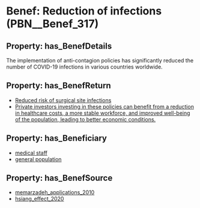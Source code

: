 # Benef: __Reduction of infections__ (PBN__Benef_317)

## Property: has_BenefDetails

The implementation of anti-contagion policies has significantly reduced the number of COVID-19 infections in various countries worldwide.

## Property: has_BenefReturn

* [Reduced risk of surgical site infections](../BenefReturn/PBN__BenefReturn_334)
* [Private investors investing in these policies can benefit from a reduction in healthcare costs, a more stable workforce, and improved well-being of the population, leading to better economic conditions.](../BenefReturn/PBN__BenefReturn_549)

## Property: has_Beneficiary

* [medical staff](../Stakeholder/PBN__Stakeholder_93)
* [general population](../Stakeholder/PBN__Stakeholder_9)

## Property: has_BenefSource

* [memarzadeh_applications_2010](../Article/PBN__Article_61)
* [hsiang_effect_2020](../Article/PBN__Article_103)

